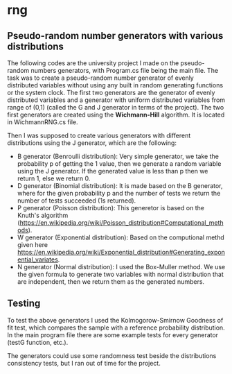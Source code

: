 # rng
## Pseudo-random number generators with various distributions

The following codes are the university project I made on the pseudo-random numbers generators, with Program.cs file being the main file.
The task was to create a pseudo-random number generator of evenly distributed variables without using any built in random generating functions or the system clock.
The first two generators are the generator of evenly distributed variables and a generator with uniform distributed variables from range of (0,1) (called the G and J generator in terms of the project).
The two first generators are created using the **Wichmann-Hill** algorithm. It is located in WichmannRNG.cs file.

Then I was supposed to create various generators with different distributions using the J generator, which are the following:

* B generator (Benroulli distribution):
  Very simple generator, we take the probability p of getting the 1 value, then we generate a random variable using the J generator. If the generated value is less than p then we  return 1, else we return 0.
* D generator (Binomial distribution): It is made based on the B generator, where for the given probability p and the number of tests we return the number of tests succeeded (1s returned).
* P generator (Poisson distribution): This generetor is based on the Knuth's algorithm (https://en.wikipedia.org/wiki/Poisson_distribution#Computational_methods).
* W generator (Exponential distribution): Based on the computional methd given here https://en.wikipedia.org/wiki/Exponential_distribution#Generating_exponential_variates.
* N generator (Normal distribution): I used the Box-Muller method. We use the given formula to generate two variables with normal distribution that are independent, then we return them as the generated numbers.


## Testing

To test the above generators I used the Kolmogorow-Smirnow Goodness of fit test, which compares the sample with a reference probability distribution.
In the main program file there are some example tests for every generator (testG function, etc.).

The generators could use some randomness test beside the distributions consistency tests, but I ran out of time for the project.
  
  
   


